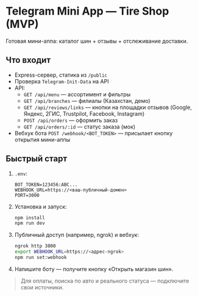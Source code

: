 # Telegram Mini App — Tire Shop (MVP)

Готовая мини-аппа: каталог шин + отзывы + отслеживание доставки.

## Что входит
- Express-сервер, статика из `/public`
- Проверка `Telegram-Init-Data` на API
- API:
  - `GET /api/menu` — ассортимент и фильтры
  - `GET /api/branches` — филиалы (Казахстан, демо)
  - `GET /api/reviews/links` — кнопки на площадки отзывов (Google, Яндекс, 2ГИС, Trustpilot, Facebook, Instagram)
  - `POST /api/orders` — оформить заказ
  - `GET /api/orders/:id` — статус заказа (мок)
- Вебхук бота `POST /webhook/<BOT_TOKEN>` — присылает кнопку открытия мини-аппы

## Быстрый старт
1. `.env`:
   ```env
   BOT_TOKEN=123456:ABC...
   WEBHOOK_URL=https://<ваш-публичный-домен>
   PORT=3000
   ```
2. Установка и запуск:
   ```bash
   npm install
   npm run dev
   ```
3. Публичный доступ (например, ngrok) и вебхук:
   ```bash
   ngrok http 3000
   export WEBHOOK_URL=https://<адрес-ngrok>
   npm run set:webhook
   ```
4. Напишите боту — получите кнопку «Открыть магазин шин».

> Для оплаты, поиска по авто и реального статуса — подключите свои источники.

